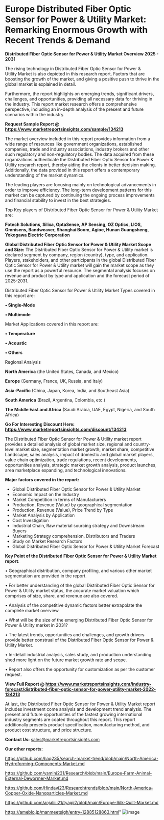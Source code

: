 # Europe Distributed Fiber Optic Sensor for Power & Utility Market: Remarking Enormous Growth with Recent Trends & Demand

<Strong> Distributed Fiber Optic Sensor for Power & Utility Market Overview 2025 - 2031</strong>

The rising technology in Distributed Fiber Optic Sensor for Power & Utility Market is also depicted in this research report. Factors that are boosting the growth of the market, and giving a positive push to thrive in the global market is explained in detail.

Furthermore, the report highlights on emerging trends, significant drivers, challenges, and opportunities, providing all necessary data for thriving in the industry. This report market research offers a comprehensive perspective, including an in-depth analysis of the present and future scenarios within the industry.

<strong>Request Sample Report @ <a href=https://www.marketreportsinsights.com/sample/134213>https://www.marketreportsinsights.com/sample/134213</a></strong>

The market overview included in this report provides information from a wide range of resources like government organizations, established companies, trade and industry associations, industry brokers and other such regulatory and non-regulatory bodies. The data acquired from these organizations authenticate the Distributed Fiber Optic Sensor for Power & Utility research report, thereby aiding the clients in better decision making. Additionally, the data provided in this report offers a contemporary understanding of the market dynamics.

The leading players are focusing mainly on technological advancements in order to improve efficiency. The long-term development patterns for this market can be captured by continuing the ongoing process improvements and financial stability to invest in the best strategies.

Top Key players of Distributed Fiber Optic Sensor for Power & Utility Market are:

<strong>Fotech Solutions, Silixa, OptaSense, AP Sensing, OZ Optics, LIOS, Omnisens, Bandweaver, Shanghai Boom, Agioe, Hunan Guangsheng, Yokogawa Electric Corporation</strong>

<strong><b>Global Distributed Fiber Optic Sensor for Power & Utility Market Scope and Size:</b></strong>
The Distributed Fiber Optic Sensor for Power & Utility market is declared segment by company, region (country), type, and application. Players, stakeholders, and other participants in the global Distributed Fiber Optic Sensor for Power & Utility market will gain the market scope as they use the report as a powerful resource. The segmental analysis focuses on revenue and product by type and application and the forecast period of 2025-2031.

Distributed Fiber Optic Sensor for Power & Utility Market Types covered in this report are:

<strong>• Single-Mode

• Multimode</strong>

Market Applications covered in this report are:

<strong>• Temperature

• Acoustic

• Others</strong> 

Regional Analysis

<strong>North America</strong> (the United States, Canada, and Mexico)

<strong>Europe</strong> (Germany, France, UK, Russia, and Italy)

<strong>Asia-Pacific</strong> (China, Japan, Korea, India, and Southeast Asia)

<strong>South America</strong> (Brazil, Argentina, Colombia, etc.)

<strong>The Middle East and Africa</strong> (Saudi Arabia, UAE, Egypt, Nigeria, and South Africa)

<strong>Go For Interesting Discount Here: <a href=https://www.marketreportsinsights.com/discount/134213>https://www.marketreportsinsights.com/discount/134213</a></strong>

The Distributed Fiber Optic Sensor for Power & Utility market report provides a detailed analysis of global market size, regional and country-level market size, segmentation market growth, market share, competitive Landscape, sales analysis, impact of domestic and global market players, value chain optimization, trade regulations, recent developments, opportunities analysis, strategic market growth analysis, product launches, area marketplace expanding, and technological innovations.

<strong><b>Major factors covered in the report:</b></strong>
<ul>
  <li>Global Distributed Fiber Optic Sensor for Power & Utility Market </li>
  <li>Economic Impact on the Industry</li>
  <li>Market Competition in terms of Manufacturers</li>
  <li>Production, Revenue (Value) by geographical segmentation</li>
  <li>Production, Revenue (Value), Price Trend by Type</li>
  <li>Market Analysis by Application</li>
  <li>Cost Investigation</li>
  <li>Industrial Chain, Raw material sourcing strategy and Downstream Buyers</li>
  <li>Marketing Strategy comprehension, Distributors and Traders</li>
  <li>Study on Market Research Factors</li>
  <li>Global Distributed Fiber Optic Sensor for Power & Utility Market Forecast</li>
</ul>

<strong><b>Key Point of the Distributed Fiber Optic Sensor for Power & Utility Market report:</b></strong>

• Geographical distribution, company profiling, and various other market segmentation are provided in the report.

• For better understanding of the global Distributed Fiber Optic Sensor for Power & Utility market status, the accurate market valuation which comprises of size, share, and revenue are also covered.

• Analysis of the competitive dynamic factors better extrapolate the complete market overview

• What will be the size of the emerging Distributed Fiber Optic Sensor for Power & Utility market in 2031?

• The latest trends, opportunities and challenges, and growth drivers provide better construal of the Distributed Fiber Optic Sensor for Power & Utility Market.

• In-detail industrial analysis, sales study, and production understanding shed more light on the future market growth rate and scope.

• Report also offers the opportunity for customization as per the customer request.

<strong><b>View Full Report @ <a href=https://www.marketreportsinsights.com/industry-forecast/distributed-fiber-optic-sensor-for-power-utility-market-2022-134213>https://www.marketreportsinsights.com/industry-forecast/distributed-fiber-optic-sensor-for-power-utility-market-2022-134213</a></b></strong>


At last, the Distributed Fiber Optic Sensor for Power & Utility Market report includes investment come analysis and development trend analysis. The present and future opportunities of the fastest growing international industry segments are coated throughout this report. This report additionally presents product specification, manufacturing method, and product cost structure, and price structure.

<strong>Contact Us:</strong>
sales@marketreportsinsights.com

<strong>Our other reports:</strong>

<a href=https://github.com/haq235/search-market-trend/blob/main/North-America-Hydroforming-Components-Market.md>https://github.com/haq235/search-market-trend/blob/main/North-America-Hydroforming-Components-Market.md</a>

<a href=https://github.com/yamini231/Research/blob/main/Europe-Farm-Animal-External-Dewormer-Market.md>https://github.com/yamini231/Research/blob/main/Europe-Farm-Animal-External-Dewormer-Market.md</a>

<a href=https://github.com/Hindavi23/Researchtrends/blob/main/North-America-Copper-Oxide-Nanoparticles-Market.md>https://github.com/Hindavi23/Researchtrends/blob/main/North-America-Copper-Oxide-Nanoparticles-Market.md</a>

<a href=https://github.com/anjaliiii21/tyagii2/blob/main/Europe-Silk-Quilt-Market.md>https://github.com/anjaliiii21/tyagii2/blob/main/Europe-Silk-Quilt-Market.md</a>

<a href=https://ameblo.jp/manmeetsigh/entry-12885128863.html>https://ameblo.jp/manmeetsigh/entry-12885128863.html</a>"
![image](https://github.com/user-attachments/assets/56164ea3-7150-4b07-836b-23ddfaa42690)
